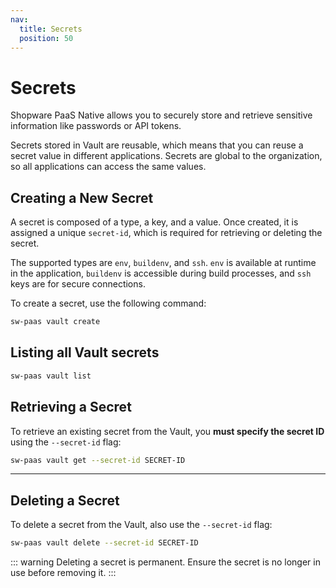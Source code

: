 ```yaml
---
nav:
  title: Secrets
  position: 50
---
```


# Secrets

Shopware PaaS Native allows you to securely store and retrieve sensitive information like passwords or API tokens.

Secrets stored in Vault are reusable, which means that you can reuse a secret value in different applications. Secrets are global to the organization, so all applications can access the same values.

## Creating a New Secret

A secret is composed of a type, a key, and a value. Once created, it is assigned a unique `secret-id`, which is required for retrieving or deleting the secret.

The supported types are `env`, `buildenv`, and `ssh`. `env` is available at runtime in the application, `buildenv` is accessible during build processes, and `ssh` keys are for secure connections.

To create a secret, use the following command:

```sh
sw-paas vault create
```

## Listing all Vault secrets

```sh
sw-paas vault list
```

## Retrieving a Secret

To retrieve an existing secret from the Vault, you **must specify the secret ID** using the `--secret-id` flag:

```sh
sw-paas vault get --secret-id SECRET-ID
```

---

## Deleting a Secret

To delete a secret from the Vault, also use the `--secret-id` flag:

```sh
sw-paas vault delete --secret-id SECRET-ID
```

::: warning
Deleting a secret is permanent. Ensure the secret is no longer in use before removing it.
:::
